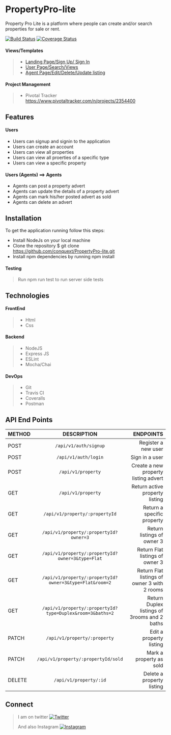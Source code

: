
# PropertyPro-lite
Property Pro Lite is a platform where people can create and/or search properties for sale or rent.

[![Build Status](https://travis-ci.org/conquext/PropertyPro-lite.svg?branch=develop)](https://travis-ci.org/conquext/PropertyPro-lite) [![Coverage Status](https://coveralls.io/repos/github/conquext/PropertyPro-lite/badge.svg?branch=develop)](https://coveralls.io/github/conquext/PropertyPro-lite?branch=develop)

#### Views/Templates
> * [Landing Page/Sign Up/ Sign In](https://conquext.github.io/PropertyPro-lite/UI/)
> * [User Page/Search/Views](https://conquext.github.io/PropertyPro-lite/UI/users)
> * [Agent Page/Edit/Delete/Update listing](https://conquext.github.io/PropertyPro-lite/UI/agents)

#### Project Management
> * Pivotal Tracker https://www.pivotaltracker.com/n/projects/2354400

## Features
>
#### Users
* Users can signup and signin to the application
* Users can create an account
* Users can view all properties
* Users can view all proerties of a specific type
* Users can view a specific property

#### Users (Agents) ==> Agents
* Agents can post a property advert
* Agents can update the details of a property advert
* Agents can mark his/her posted advert as sold
* Agents can delete an advert

## Installation
To get the application running follow this steps:
* Install NodeJs on your local machine
* Clone the repository $ git clone https://github.com/conquext/PropertyPro-lite.git
* Install npm dependencies by running npm install

#### Testing
>Run npm run test to run server side tests

## Technologies
#### FrontEnd
> * Html
> * Css

#### Backend
> * NodeJS 
> * Express JS 
> * ESLint 
> * Mocha/Chai

#### DevOps
> * Git
> * Travis CI
> * Coveralls
> * Postman

## API End Points

| METHOD        | DESCRIPTION   | ENDPOINTS  |
| ------------- |:-------------:| -----:|
| POST      | `/api/v1/auth/signup` | Register a new user |
| POST      | `/api/v1/auth/login` | Sign in a user |
 POST      | `/api/v1/property` | Create a new property listing advert |
| GET      | `/api/v1/property` | Return active property listing |
| GET      | `/api/v1/property/:propertyId` | Return a specific property |
| GET      | `/api/v1/property/:propertyId?owner=3` | Return listings of owner 3 |
| GET      | `/api/v1/property/:propertyId?owner=3&type=Flat` | Return Flat listings of owner 3 |
| GET      | `/api/v1/property/:propertyId?owner=3&type=Flat&room=2` | Return Flat listings of owner 3 with 2 rooms |
| GET      | `/api/v1/property/:propertyId?type=Duplex&room=3&baths=2` | Return Duplex listings of 3rooms and 2 baths |
| PATCH      | `/api/v1/property/:property` | Edit a property listing |
| PATCH      | `/api/v1/property/:propertyId/sold` | Mark a property as sold |
| DELETE      | `/api/v1/property/:id` | Delete a property listing |


## Connect
> I am on twitter [![Twitter](https://img.icons8.com/color/50/000000/twitter.png)](www.twitter.com/rash3ye)
>
> And also Instagram [![Instagram](https://img.icons8.com/color/48/000000/instagram-new.png)](https://www.instagram.com/thexxplanet)